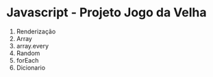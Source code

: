 # Javascript - Projeto Jogo da Velha

01) Renderização
02) Array
03) array.every
04) Random
05) forEach
06) Dicionario
